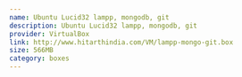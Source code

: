 ```yaml
---
name: Ubuntu Lucid32 lampp, mongodb, git
description: Ubuntu Lucid32 lampp, mongodb, git
provider: VirtualBox
link: http://www.hitarthindia.com/VM/lampp-mongo-git.box
size: 566MB
category: boxes
---
```

